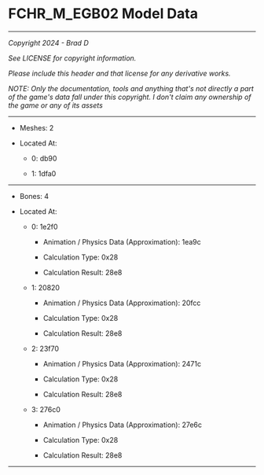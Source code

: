 # FCHR_M_EGB02 Model Data

---

*Copyright 2024 - Brad D*

*See LICENSE for copyright information.*

*Please include this header and that license for any derivative works.*

*NOTE: Only the documentation, tools and anything that's not directly a part of the game's data fall under this copyright. I don't claim any ownership of the game or any of its assets*

---

* Meshes: 2

* Located At:

  * 0: db90

  * 1: 1dfa0

---

* Bones: 4

* Located At:

  * 0: 1e2f0

    * Animation / Physics Data (Approximation): 1ea9c

    * Calculation Type: 0x28

    * Calculation Result: 28e8

  * 1: 20820

    * Animation / Physics Data (Approximation): 20fcc

    * Calculation Type: 0x28

    * Calculation Result: 28e8

  * 2: 23f70

    * Animation / Physics Data (Approximation): 2471c

    * Calculation Type: 0x28

    * Calculation Result: 28e8

  * 3: 276c0

    * Animation / Physics Data (Approximation): 27e6c

    * Calculation Type: 0x28

    * Calculation Result: 28e8

---

